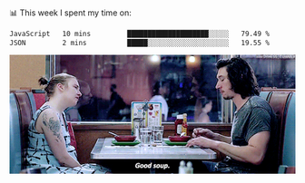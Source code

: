 📊 This week I spent my time on:
<!--START_SECTION:waka-->
```text
JavaScript   10 mins         ████████████████████░░░░░   79.49 % 
JSON         2 mins          █████░░░░░░░░░░░░░░░░░░░░   19.55 % 
```
<!--END_SECTION:waka-->


![](goodSoup.gif)
